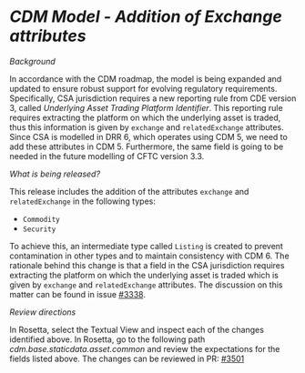 # _CDM Model - Addition of Exchange attributes_

_Background_

In accordance with the CDM roadmap, the model is being expanded and updated to ensure robust support for evolving regulatory requirements. Specifically, CSA jurisdiction requires a new reporting rule from CDE version 3, called _Underlying Asset Trading Platform Identifier_. This reporting rule requires extracting the platform on which the underlying asset is traded, thus this information is given by `exchange` and `relatedExchange` attributes. Since CSA is modelled in DRR 6, which operates using CDM 5, we need to add these attributes in CDM 5. Furthermore, the same field is going to be needed in the future modelling of CFTC version 3.3.

_What is being released?_

This release includes the addition of the attributes `exchange` and `relatedExchange` in the following types:
- `Commodity`
- `Security`

To achieve this, an intermediate type called `Listing` is created to prevent contamination in other types and to maintain consistency with CDM 6. The rationale behind this change is that a field in the CSA jurisdiction requires extracting the platform on which the underlying asset is traded which is given by `exchange` and `relatedExchange` attributes. The discussion on this matter can be found in issue [#3338](https://github.com/finos/common-domain-model/issues/3338).

_Review directions_

In Rosetta, select the Textual View and inspect each of the changes identified above.
In Rosetta, go to the following path _cdm.base.staticdata.asset.common_ and review the expectations for the fields listed above.
The changes can be reviewed in PR: [#3501](https://github.com/finos/common-domain-model/pull/3501)
